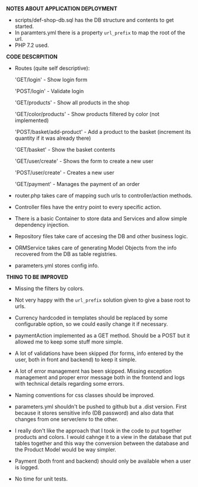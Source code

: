 **NOTES ABOUT APPLICATION DEPLOYMENT**

* scripts/def-shop-db.sql has the DB structure and contents to get started.
* In paramters.yml there is a property `url_prefix` to map the root of the url.
* PHP 7.2 used.

**CODE DESCRPITION** 
* Routes (quite self descriptive):

    'GET/login'                 - Show login form
    
    'POST/login'                - Validate login
    
    'GET/products'              - Show all products in the shop
    
    'GET/color/products'        - Show products filtered by color (not implemented)
    
    'POST/basket/add-product'   - Add a product to the basket (increment its quantity if it was already there)
    
    'GET/basket'                - Show the basket contents
    
    'GET/user/create'           - Shows the form to create a new user
    
    'POST/user/create'          - Creates a new user
    
    'GET/payment'               - Manages the payment of an order
    

* router.php takes care of mapping such urls to controller/action methods.
* Controller files have the entry point to every specific action.
* There is a basic Container to store data and Services and allow simple dependency injection.
* Repository files take care of accesing the DB and other business logic.
* ORMService takes care of generating Model Objects from the info recovered from the DB as table registries.
* parameters.yml stores config info.




**THING TO BE IMPROVED**

* Missing the filters by colors.

* Not very happy with the `url_prefix` solution given to give a base root to urls.

* Currency hardcoded in templates should be replaced by some configurable option, so we could easily change it if necessary.

* paymentAction implemented as a GET method. Should be a POST but it allowed me to keep some stuff more simple.

* A lot of validations have been skipped (for forms, info entered by the user, both in front and backend) to keep it simple.

* A lot of error management has been skipped. Missing exception management and proper error message both in the frontend and logs with technical details regarding some errors.

* Naming conventions for css classes should be improved.

* parameters.yml shouldn't be pushed to github but a .dist version. First because it stores sensitive info (DB password) and also data that changes from one server/env to the other.

* I really don't like the approach that I took in the code to put together products and colors. I would cahnge it to a view in the database that put tables together and this way the conversion between the database and the Product Model would be way simpler.

* Payment (both front and backend) should only be available when a user is logged.

* No time for unit tests.
